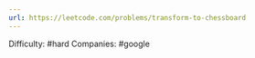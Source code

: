 ```yaml
---
url: https://leetcode.com/problems/transform-to-chessboard
---
```


Difficulty: #hard
Companies: #google